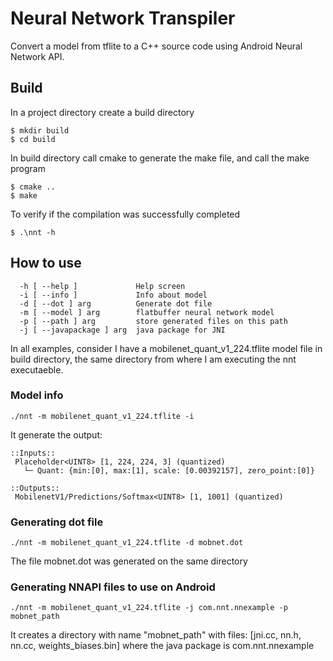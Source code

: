 # Neural Network Transpiler
Convert a model from tflite to a C++ source code using Android Neural Network API.

## Build
In a project directory create a build directory
```
$ mkdir build
$ cd build
```

In build directory call cmake to generate the make file, and call the make program
```
$ cmake ..
$ make
```

To verify if the compilation was successfully completed
```
$ .\nnt -h
```

## How to use
```
  -h [ --help ]             Help screen
  -i [ --info ]             Info about model
  -d [ --dot ] arg          Generate dot file
  -m [ --model ] arg        flatbuffer neural network model
  -p [ --path ] arg         store generated files on this path
  -j [ --javapackage ] arg  java package for JNI
```

In all examples, consider I have a mobilenet_quant_v1_224.tflite model file in build directory, the same directory from where I am executing the nnt executaeble.

### Model info
```
./nnt -m mobilenet_quant_v1_224.tflite -i
```
It generate the output:
```
::Inputs::
 Placeholder<UINT8> [1, 224, 224, 3] (quantized)
   └─ Quant: {min:[0], max:[1], scale: [0.00392157], zero_point:[0]}

::Outputs::
 MobilenetV1/Predictions/Softmax<UINT8> [1, 1001] (quantized)
```

### Generating dot file
```
./nnt -m mobilenet_quant_v1_224.tflite -d mobnet.dot
```
The file mobnet.dot was generated on the same directory

### Generating NNAPI files to use on Android
```
./nnt -m mobilenet_quant_v1_224.tflite -j com.nnt.nnexample -p mobnet_path
```
It creates a directory with name "mobnet_path" with files: [jni.cc, nn.h, nn.cc, weights_biases.bin]
where the java package is com.nnt.nnexample
